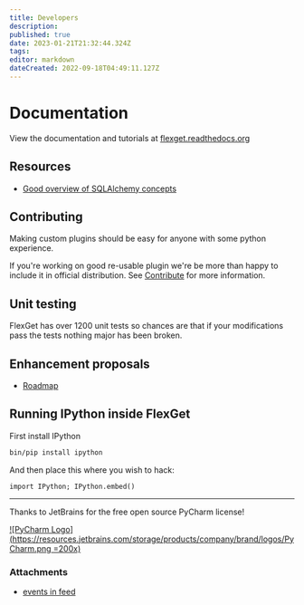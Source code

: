 ```yaml
---
title: Developers
description: 
published: true
date: 2023-01-21T21:32:44.324Z
tags: 
editor: markdown
dateCreated: 2022-09-18T04:49:11.127Z
---
```


# Documentation
View the documentation and tutorials at [flexget.readthedocs.org](https://flexget.readthedocs.org/en/latest/)

## Resources
 * [Good overview of SQLAlchemy concepts](http://techspot.zzzeek.org/2012/02/07/patterns-implemented-by-sqlalchemy/)

## Contributing
Making custom plugins should be easy for anyone with some python experience.

If you're working on good re-usable plugin we're be more than happy to include it in official distribution. See [Contribute](/Contribute) for more information.

## Unit testing
FlexGet has over 1200 unit tests so chances are that if your modifications pass the tests nothing major has been broken.

## Enhancement proposals
 * [Roadmap](/Roadmap)

## Running IPython inside FlexGet
First install IPython

```bash
bin/pip install ipython
```

And then place this where you wish to hack:

```
import IPython; IPython.embed()
```

-------------------------
Thanks to JetBrains for the free open source PyCharm license!

[![PyCharm Logo](https://resources.jetbrains.com/storage/products/company/brand/logos/PyCharm.png =200x)](https://www.jetbrains.com/pycharm/)

### Attachments  

* [events in feed](/attachments/Developers/flexget_events.png)
